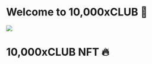 # Welcome to 10,000xCLUB 👄

![](https://github.com/saqibnazir314/10000xCLUB/blob/main/logo.gif)

# 10,000xCLUB NFT  🔥


